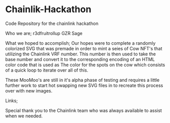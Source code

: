 # Chainlik-Hackathon
Code Repository for the chainlink hackathon

Who we are;
r3dfruitrollup
GZR
Sage

What we hoped to accomplish;
  Our hopes were to complete a randomly colorized SVG that was premade in order to mint a seies of Cow NFT's that utilizing the Chainlink VRF number.
  This number is then used to take the base number and convert it to the corresponding encoding of an HTML color code that is used as
  The color for the spots on the cow which consists of a quick loop to iterate over all of this.
  
  These MooMoo's are still in it's alpha phase of testing and requires a little further work to start hot swapping new SVG files in to recreate this process over
  with new images.

Links;



Special thank you to the Chainlink team who was always available to assist when we needed. 


